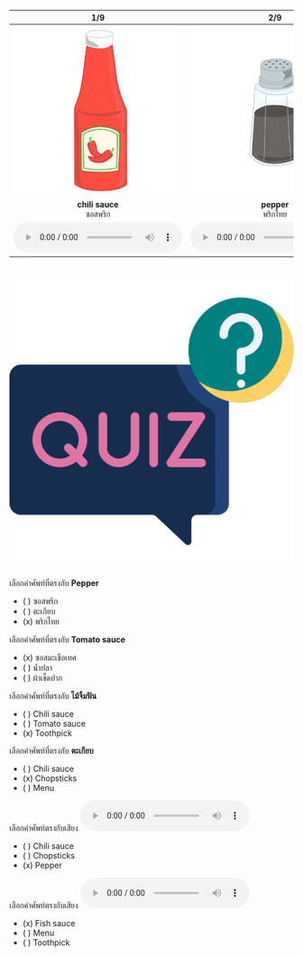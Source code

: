 <div class="carrousel">


|1/9|2/9|3/9|4/9|5/9|6/9|7/9|8/9|9/9|
| :----: | :----: | :----: | :----: | :----: | :----: | :----: | :----: | :----: |
|![](/media/img/on&#x20;the&#x20;table__chili&#x20;sauce.svg)|![](/media/img/on&#x20;the&#x20;table__pepper.svg)|![](/media/img/on&#x20;the&#x20;table__napkin.svg)|![](/media/img/on&#x20;the&#x20;table__toothpick.svg)|![](/media/img/on&#x20;the&#x20;table__chopsticks.svg)|![](/media/img/on&#x20;the&#x20;table__tomato&#x20;sauce.svg)|![](/media/img/on&#x20;the&#x20;table__fish&#x20;sauce.svg)|![](/media/img/on&#x20;the&#x20;table__salt.svg)|![](/media/img/on&#x20;the&#x20;table__menu.svg)|
|**chili sauce**<br>ซอสพริก|**pepper**<br>พริกไทย|**napkin**<br>ผ้าเช็ดปาก|**toothpick**<br>ไม้จิ้มฟัน|**chopsticks**<br>ตะเกียบ|**tomato sauce**<br>ซอสมะเขือเทศ|**fish sauce**<br>น้ำปลา|**salt**<br>เกลือ|**menu**<br>เมนู|
|![](/media/audio/chili&#x20;sauce.mp3)|![](/media/audio/pepper.mp3)|![](/media/audio/napkin.mp3)|![](/media/audio/toothpick.mp3)|![](/media/audio/chopsticks.mp3)|![](/media/audio/tomato&#x20;sauce.mp3)|![](/media/audio/fish&#x20;sauce.mp3)|![](/media/audio/salt.mp3)|![](/media/audio/menu.mp3)|

</div>



# ![icon](/media/icons/quiz.svg) 


 เลือกคำศัพท์ที่ตรงกับ **Pepper**
 - ( ) ซอสพริก
 - ( ) ตะเกียบ
 - (x) พริกไทย

 เลือกคำศัพท์ที่ตรงกับ **Tomato sauce**
 - (x) ซอสมะเขือเทศ
 - ( ) น้ำปลา
 - ( ) ผ้าเช็ดปาก

 เลือกคำศัพท์ที่ตรงกับ **ไม้จิ้มฟัน**
 - ( ) Chili sauce
 - ( ) Tomato sauce
 - (x) Toothpick

 เลือกคำศัพท์ที่ตรงกับ **ตะเกียบ**
 - ( ) Chili sauce
 - (x) Chopsticks
 - ( ) Menu

เลือกคำศัพท์ตรงกับเสียง ![](/media/audio/pepper.mp3) 
 - ( ) Chili sauce
 - ( ) Chopsticks
 - (x) Pepper


เลือกคำศัพท์ตรงกับเสียง ![](/media/audio/fish&#x20;sauce.mp3) 
 - (x) Fish sauce
 - ( ) Menu
 - ( ) Toothpick

